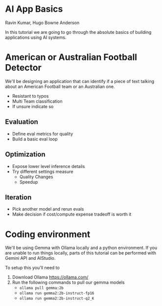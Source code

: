# AI App Basics
Ravin Kumar, Hugo Bowne Anderson

In this tutorial we are going to go through the absolute basics of building applications using AI systems.

# American or Australian Football Detector
We'll be designing an application that can identify if a piece of text talking about an American Football team or an Australian one.

* Resistant to typos
* Multi Team classification
* If unsure indicate so

## Evaluation
* Define eval metrics for quality
* Build a basic eval loop

## Optimization
* Expose lower level inference details 
* Try different settings measure
  * Quality Changes
  * Speedup

## Iteration
* Pick another model and rerun evals
* Make decision if cost/compute expense tradeoff is worth it

# Coding environment
We'll be using Gemma with Ollama locally and a python environment.
If you are unable to run things locally, parts of this tutorial can be performed with Gemini API and AIStudio.

To setup this you'll need to
1. Download Ollama https://ollama.com/
2. Run the following commands to pull our gemma models
   * `ollama pull gemma:2b`
   * `ollama run gemma2:2b-instruct-fp16`
   * `ollama run gemma2:2b-instruct-q2_K`